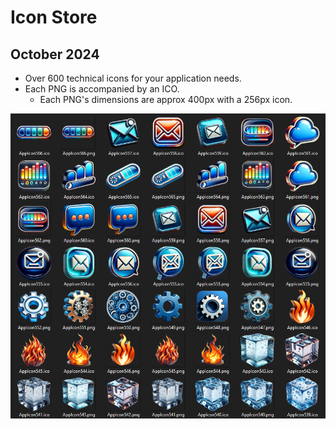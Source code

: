 # Icon Store


## October 2024

- Over 600 technical icons for your application needs.
- Each PNG is accompanied by an ICO.
	+ Each PNG's dimensions are approx 400px with a 256px icon.

![Screenshot](Screenshot.png)
